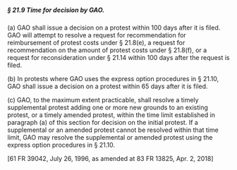 ##### § 21.9 Time for decision by GAO. #####

(a) GAO shall issue a decision on a protest within 100 days after it is filed. GAO will attempt to resolve a request for recommendation for reimbursement of protest costs under § 21.8(e), a request for recommendation on the amount of protest costs under § 21.8(f), or a request for reconsideration under § 21.14 within 100 days after the request is filed.

(b) In protests where GAO uses the express option procedures in § 21.10, GAO shall issue a decision on a protest within 65 days after it is filed.

(c) GAO, to the maximum extent practicable, shall resolve a timely supplemental protest adding one or more new grounds to an existing protest, or a timely amended protest, within the time limit established in paragraph (a) of this section for decision on the initial protest. If a supplemental or an amended protest cannot be resolved within that time limit, GAO may resolve the supplemental or amended protest using the express option procedures in § 21.10.

[61 FR 39042, July 26, 1996, as amended at 83 FR 13825, Apr. 2, 2018]